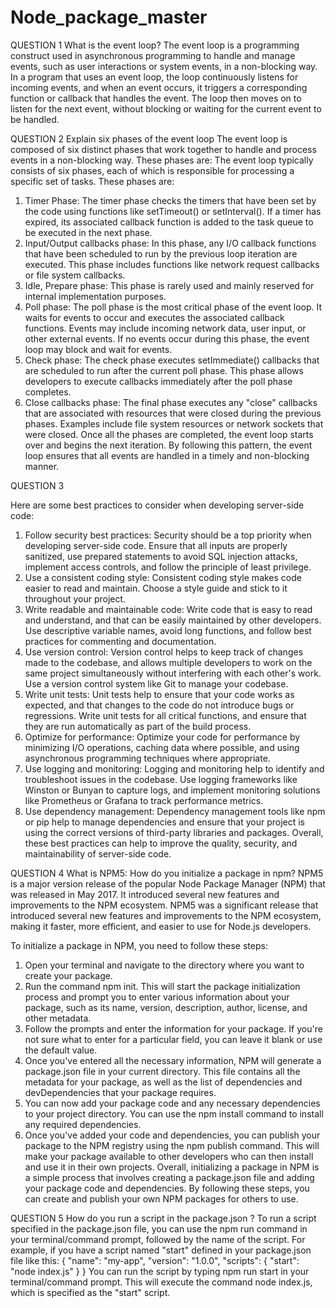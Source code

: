 # Node_package_master
QUESTION 1
What is the event loop?
The event loop is a programming construct used in asynchronous programming to handle and manage events, such as user interactions or system events, in a non-blocking way.
In a program that uses an event loop, the loop continuously listens for incoming events, and when an event occurs, it triggers a corresponding function or callback that handles the event. The loop then moves on to listen for the next event, without blocking or waiting for the current event to be handled.

QUESTION 2
Explain six phases of the event loop
The event loop is composed of six distinct phases that work together to handle and process events in a non-blocking way. These phases are:
The event loop typically consists of six phases, each of which is responsible for processing a specific set of tasks. These phases are:
1.	Timer Phase: The timer phase checks the timers that have been set by the code using functions like setTimeout() or setInterval(). If a timer has expired, its associated callback function is added to the task queue to be executed in the next phase.
2.	Input/Output callbacks phase: In this phase, any I/O callback functions that have been scheduled to run by the previous loop iteration are executed. This phase includes functions like network request callbacks or file system callbacks.
3.	Idle, Prepare phase: This phase is rarely used and mainly reserved for internal implementation purposes.
4.	Poll phase: The poll phase is the most critical phase of the event loop. It waits for events to occur and executes the associated callback functions. Events may include incoming network data, user input, or other external events. If no events occur during this phase, the event loop may block and wait for events.
5.	Check phase: The check phase executes setImmediate() callbacks that are scheduled to run after the current poll phase. This phase allows developers to execute callbacks immediately after the poll phase completes.
6.	Close callbacks phase: The final phase executes any "close" callbacks that are associated with resources that were closed during the previous phases. Examples include file system resources or network sockets that were closed.
Once all the phases are completed, the event loop starts over and begins the next iteration. By following this pattern, the event loop ensures that all events are handled in a timely and non-blocking manner.

QUESTION 3

Here are some best practices to consider when developing server-side code:
1.	Follow security best practices: Security should be a top priority when developing server-side code. Ensure that all inputs are properly sanitized, use prepared statements to avoid SQL injection attacks, implement access controls, and follow the principle of least privilege.
2.	Use a consistent coding style: Consistent coding style makes code easier to read and maintain. Choose a style guide and stick to it throughout your project.
3.	Write readable and maintainable code: Write code that is easy to read and understand, and that can be easily maintained by other developers. Use descriptive variable names, avoid long functions, and follow best practices for commenting and documentation.
4.	Use version control: Version control helps to keep track of changes made to the codebase, and allows multiple developers to work on the same project simultaneously without interfering with each other's work. Use a version control system like Git to manage your codebase.
5.	Write unit tests: Unit tests help to ensure that your code works as expected, and that changes to the code do not introduce bugs or regressions. Write unit tests for all critical functions, and ensure that they are run automatically as part of the build process.
6.	Optimize for performance: Optimize your code for performance by minimizing I/O operations, caching data where possible, and using asynchronous programming techniques where appropriate.
7.	Use logging and monitoring: Logging and monitoring help to identify and troubleshoot issues in the codebase. Use logging frameworks like Winston or Bunyan to capture logs, and implement monitoring solutions like Prometheus or Grafana to track performance metrics.
8.	Use dependency management: Dependency management tools like npm or pip help to manage dependencies and ensure that your project is using the correct versions of third-party libraries and packages.
Overall, these best practices can help to improve the quality, security, and maintainability of server-side code.

QUESTION 4
What is NPM5: How do you initialize a package in npm?
NPM5 is a major version release of the popular Node Package Manager (NPM) that was released in May 2017. It introduced several new features and improvements to the NPM ecosystem. NPM5 was a significant release that introduced several new features and improvements to the NPM ecosystem, making it faster, more efficient, and easier to use for Node.js developers.

To initialize a package in NPM, you need to follow these steps:
1.	Open your terminal and navigate to the directory where you want to create your package.
2.	Run the command npm init. This will start the package initialization process and prompt you to enter various information about your package, such as its name, version, description, author, license, and other metadata.
3.	Follow the prompts and enter the information for your package. If you're not sure what to enter for a particular field, you can leave it blank or use the default value.
4.	Once you've entered all the necessary information, NPM will generate a package.json file in your current directory. This file contains all the metadata for your package, as well as the list of dependencies and devDependencies that your package requires.
5.	You can now add your package code and any necessary dependencies to your project directory. You can use the npm install command to install any required dependencies.
6.	Once you've added your code and dependencies, you can publish your package to the NPM registry using the npm publish command. This will make your package available to other developers who can then install and use it in their own projects.
Overall, initializing a package in NPM is a simple process that involves creating a package.json file and adding your package code and dependencies. By following these steps, you can create and publish your own NPM packages for others to use.

QUESTION 5
How do you run a script in the package.json ?
To run a script specified in the package.json file, you can use the npm run command in your terminal/command prompt, followed by the name of the script. For example, if you have a script named "start" defined in your package.json file like this:
{
  "name": "my-app",
  "version": "1.0.0",
  "scripts": {
    "start": "node index.js"
  }
}
You can run the script by typing npm run start in your terminal/command prompt. This will execute the command node index.js, which is specified as the "start" script.

